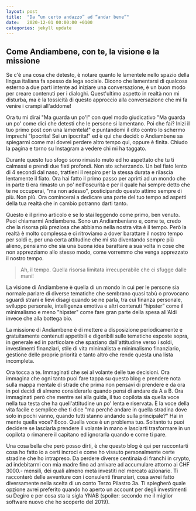 ```yaml
---
layout: post
title:  "Da “un certo andazzo” ad “andar bene”"
date:   2020-12-01 00:00:00 +0100
categories: jekyll update
---
```


## Come Andiambene, con te, la visione e la missione

Se c'è una cosa che detesto, è notare quanto le lamentele nello spazio della lingua italiana fa spesso da lega sociale. Dicono che lamentarsi di qualcosa esterno a due parti intente ad iniziare una conversazione, è un buon modo per creare contenuti per i dialoghi. Quest'ultimo aspetto in realtà non mi disturba, ma è la tossicità di questo approccio alla conversazione che mi fa venire i crampi all'addome!

Ora tu mi dirai "Ma guarda un po'!" con quel modo giudicativo "Ma guarda un po' come dici che detesti che le persone si lamentano. Poi che fai? Inizi il tuo primo post con una lamentela!" e puntandomi il dito contro lo schermo imprechi "Ipocrita! Sei un ipocrita!" ed è qui che decidi: o Andiambene sa spiegarmi come mai dovrei perdere altro tempo qui, oppure è finita. Chiudo la pagina e torno su Instagram a vedere chi mi ha taggato.

Durante questo tuo sfogo sono rimasto muto ed ho aspettato che tu ti calmassi e prendi due fiati profondi. Non sto scherzando. Un bel fiato lento di 4 secondi dal naso, trattieni il respiro per la stessa durata e rilascia lentamente il fiato. Ora hai fatto il primo passo per aprirti ad un mondo che in parte ti era rimasto un po' nell'oscurità e per il quale hai sempre detto che te ne occuperai, "ma non adesso", posticipando questo attimo sempre di più. Non più. Ora comincerai a dedicare una parte del tuo tempo ad aspetti della tua realtà che in cambio potranno darti tanto.

Questo è il primo articolo e se lo stai leggendo come primo, ben venuto. Puoi chiamarmi Andiambene. Sono un Andiambeniano e, come te, credo che la risorsa più preziosa che abbiamo nella nostra vita è il tempo. Però la realtà è molto complessa e ci ritroviamo a dover barattare il nostro tempo per soldi e, per una certa attitudine che mi sta diventando sempre più alieno, pensiamo che sia una buona idea barattare a sua volta in cose che non apprezziamo allo stesso modo, come vorremmo che venga apprezzato il nostro tempo.

> Ah, il tempo. Quella risorsa limitata irrecuperabile che ci sfugge dalle mani!

La visione di Andiambene è quella di un mondo in cui per le persone sia normale parlare di diverse tematiche che sembrano quasi tabù o provocano sguardi strani e lievi disagi quando se ne parla, tra cui finanza personale, sviluppo personale, intelligenza emotiva e altri contenuti “hipster” come il minimalismo e meno "hipster" come fare gran parte della spesa all'Aldi invece che alla bottega bio.

La missione di Andiambene è di mettere a disposizione periodicamente e gratuitamente contenuti appetibili e digeribili sulle tematiche esposte sopra, in generale ed in particolare che spaziano dall'attitudine verso i soldi, investimenti finanziari, stile di vita minimalista e minimalismo finanziario, gestione delle proprie priorità e tanto altro che rende questa una lista incompleta.

Ora tocca a te. Immaginati che sei al volante delle tue decisioni. Ora immagina che ogni tanto puoi fare tappa su questo blog e prendere nota sulla mappa mentale di strade che prima non pensavi di prendere e da ora in poi decidi di almeno considerarle quando pensi di andare da A a B. Ora immaginati però che mentre sei alla guida, il tuo copilota sia quella voce nella tua testa che ha quell'attitudine un po' lenta e riservata. È la voce della vita facile e semplice che ti dice "ma perché andare in quella stradina dove solo in pochi vanno, quando tutti stanno andando sulla principale?" Hai in mente quella voce? Ecco. Quella voce è un problema tuo. Soltanto tu puoi decidere se lasciarla prendere il volante in mano e lasciarti trasformare in un copilota o rimanere il capitano ed ignorarla quando e come ti pare.

Una cosa bella che però posso dirti, è che questo blog è qui per raccontarti cosa ho fatto io a certi incroci e come ho vissuto personalmente certe stradine che ho intrapreso. Da perdere diverse centinaia di franchi in crypto, ad indebitarmi con mia madre fino ad arrivare ad accumulare attorno ai CHF 3000.- mensili, dei quali almeno metà investiti nel mercato azionario. Ti racconterò delle avventure con i consulenti finanziari, cosa avrei fatto diversamente nella scelta di un conto Terzo Pilastro 3a. Ti spiegherò quale opzione avrei preferito quando ho aperto un account per degli investimenti su Degiro e per cosa sta la sigla YNAB (spoiler: secondo me il miglior software nuovo che ho scoperto del 2019).
